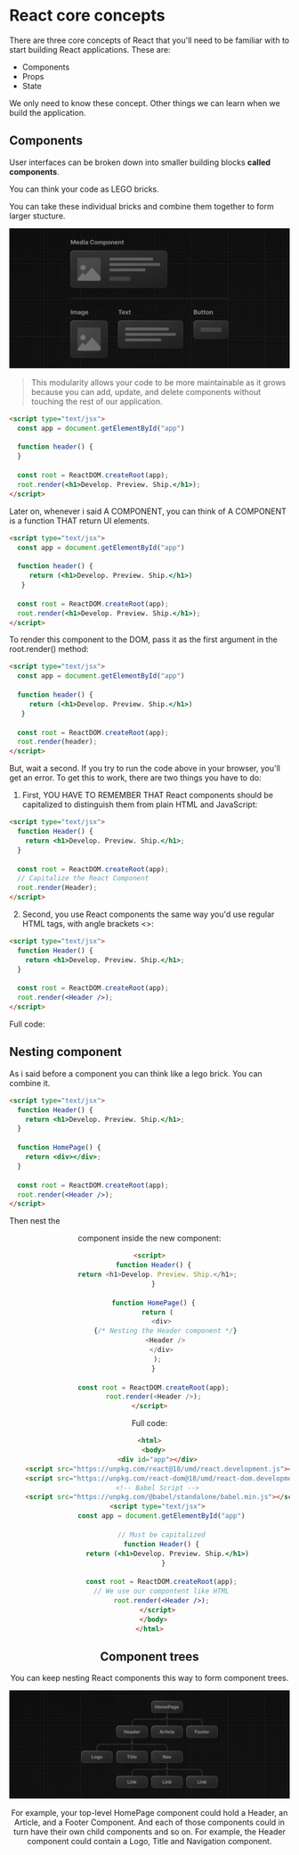 # React core concepts

There are three core concepts of React that you'll need to be familiar with to start building React applications. These are:

- Components
- Props
- State

We only need to know these concept. Other things we can learn when we build the application.

## Components

User interfaces can be broken down into smaller building blocks **called components**.

You can think your code as LEGO bricks.

You can take these individual bricks and combine them together to form larger stucture.

![Alt text](/./Image/5.png)

> This modularity allows your code to be more maintainable as it grows because you can add, update, and delete components without touching the rest of our application.

```html index.html
<script type="text/jsx">
  const app = document.getElementById("app")

  function header() {
  }

  const root = ReactDOM.createRoot(app);
  root.render(<h1>Develop. Preview. Ship.</h1>);
</script>
```

Later on, whenever i said A COMPONENT, you can think of A COMPONENT is a function THAT return UI elements.

```html index.html
<script type="text/jsx">
  const app = document.getElementById("app")

  function header() {
     return (<h1>Develop. Preview. Ship.</h1>)
   }

  const root = ReactDOM.createRoot(app);
  root.render(<h1>Develop. Preview. Ship.</h1>);
</script>
```

To render this component to the DOM, pass it as the first argument in the root.render() method:

```html index.html
<script type="text/jsx">
  const app = document.getElementById("app")

  function header() {
     return (<h1>Develop. Preview. Ship.</h1>)
   }

  const root = ReactDOM.createRoot(app);
  root.render(header);
</script>
```

But, wait a second. If you try to run the code above in your browser, you'll get an error. To get this to work, there are two things you have to do:

1. First, YOU HAVE TO REMEMBER THAT React components should be capitalized to distinguish them from plain HTML and JavaScript:

```html index.html
<script type="text/jsx">
  function Header() {
    return <h1>Develop. Preview. Ship.</h1>;
  }

  const root = ReactDOM.createRoot(app);
  // Capitalize the React Component
  root.render(Header);
</script>
```

2. Second, you use React components the same way you'd use regular HTML tags, with angle brackets <>:

```html index.html
<script type="text/jsx">
  function Header() {
    return <h1>Develop. Preview. Ship.</h1>;
  }

  const root = ReactDOM.createRoot(app);
  root.render(<Header />);
</script>
```

Full code:

## Nesting component

As i said before a component you can think like a lego brick. You can combine it.

```html NestingComponent.html
<script type="text/jsx">
  function Header() {
    return <h1>Develop. Preview. Ship.</h1>;
  }

  function HomePage() {
    return <div></div>;
  }

  const root = ReactDOM.createRoot(app);
  root.render(<Header />);
</script>
```

Then nest the <Header> component inside the new <HomePage>component:

```html
<script>
  function Header() {
    return <h1>Develop. Preview. Ship.</h1>;
  }

  function HomePage() {
    return (
      <div>
        {/* Nesting the Header component */}
        <Header />
      </div>
    );
  }

  const root = ReactDOM.createRoot(app);
  root.render(<Header />);
</script>
```

Full code:

```html NestingComponent.html
<html>
  <body>
    <div id="app"></div>
    <script src="https://unpkg.com/react@18/umd/react.development.js"></script>
    <script src="https://unpkg.com/react-dom@18/umd/react-dom.development.js"></script>
    <!-- Babel Script -->
    <script src="https://unpkg.com/@babel/standalone/babel.min.js"></script>
    <script type="text/jsx">
      const app = document.getElementById("app")

      // Must be capitalized
      function Header() {
         return (<h1>Develop. Preview. Ship.</h1>)
       }

      const root = ReactDOM.createRoot(app);
      // We use our compontent like HTML
      root.render(<Header />);
    </script>
  </body>
</html>
```

## Component trees

You can keep nesting React components this way to form component trees.

![Alt text](../../Image/6.png)

For example, your top-level HomePage component could hold a Header, an Article, and a Footer Component. And each of those components could in turn have their own child components and so on. For example, the Header component could contain a Logo, Title and Navigation component.
